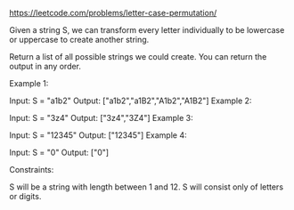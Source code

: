 https://leetcode.com/problems/letter-case-permutation/

Given a string S, we can transform every letter individually to be lowercase or uppercase to create another string.

Return a list of all possible strings we could create. You can return the output in any order.

 

Example 1:

Input: S = "a1b2"
Output: ["a1b2","a1B2","A1b2","A1B2"]
Example 2:

Input: S = "3z4"
Output: ["3z4","3Z4"]
Example 3:

Input: S = "12345"
Output: ["12345"]
Example 4:

Input: S = "0"
Output: ["0"]
 

Constraints:

S will be a string with length between 1 and 12.
S will consist only of letters or digits.
